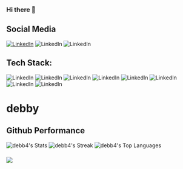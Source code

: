 ### Hi there 👋


## Social Media
  [![LinkedIn](https://img.shields.io/badge/LinkedIn-0077B5?style=for-the-badge&logo=linkedin&logoColor=white)]( https://www.linkedin.com/in/debby-azzahra-2a254124a/)
  ![LinkedIn](https://img.shields.io/badge/Instagram-E4405F?style=for-the-badge&logo=instagram&logoColor=white)
  ![LinkedIn](https://img.shields.io/badge/X-000000?style=for-the-badge&logo=x&logoColor=white)
  
## Tech Stack:
  ![LinkedIn](https://img.shields.io/badge/Dart-0175C2?style=for-the-badge&logo=dart&logoColor=white)
  ![LinkedIn](https://img.shields.io/badge/JavaScript-323330?style=for-the-badge&logo=javascript&logoColor=F7DF1E)
  ![LinkedIn](https://img.shields.io/badge/HTML5-E34F26?style=for-the-badge&logo=html5&logoColor=white)
  ![LinkedIn](https://img.shields.io/badge/PHP-777BB4?style=for-the-badge&logo=php&logoColor=white)
  ![LinkedIn](https://img.shields.io/badge/Flutter-02569B?style=for-the-badge&logo=flutter&logoColor=white)
  ![LinkedIn](https://img.shields.io/badge/React_Native-20232A?style=for-the-badge&logo=react&logoColor=61DAFB)
  ![LinkedIn](https://img.shields.io/badge/Trello-0052CC?style=for-the-badge&logo=trello&logoColor=white)
  ![LinkedIn](https://img.shields.io/badge/Notion-000000?style=for-the-badge&logo=notion&logoColor=white)




# debby
 ## Github Performance
![debb4's Stats](https://github-readme-stats.vercel.app/api?username=debb4&theme=nightowl&show_icons=true&hide_border=false&count_private=true)
![debb4's Streak](https://github-readme-streak-stats.herokuapp.com/?user=debb4&theme=nightowl&hide_border=false)
![debb4's Top Languages](https://github-readme-stats.vercel.app/api/top-langs/?username=debb4&theme=nightowl&show_icons=true&hide_border=false&layout=compact)
###
<a href="https://visitcount.itsvg.in">
  <img src="https://visitcount.itsvg.in/api?id=debb4&label=Profile%20Views&color=10&icon=0&pretty=false" />
</a>

